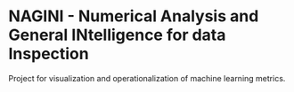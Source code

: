 # NAGINI - Numerical Analysis and General INtelligence for data Inspection

Project for visualization and operationalization of machine learning metrics. 